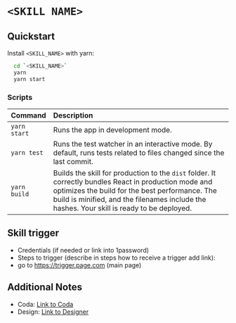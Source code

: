 # `<SKILL NAME>`

## Quickstart

Install `<SKILL_NAME>` with yarn​:

```bash
  cd `<SKILL_NAME>`
  yarn
  yarn start
```

### Scripts

| Command       | Description                                                       |
| :------------ | :---------------------------------------------------------------- |
| `yarn start`  | Runs the app in development mode.                                 |
| `yarn test`   | Runs the test watcher in an interactive mode. By default, runs tests related to files changed since the last commit. |
| `yarn build`  | Builds the skill for production to the `dist` folder. It correctly bundles React in production mode and optimizes the build for the best performance. The build is minified, and the filenames include the hashes. Your skill is ready to be deployed. |

## Skill trigger

- Credentials (if needed or link into 1password)
- Steps to trigger (describe in steps how to receive a trigger add link):
- go to https://trigger.page.com (main page)​

## Additional Notes​

- Coda: [Link to Coda]()
- Design: [Link to Designer]()
